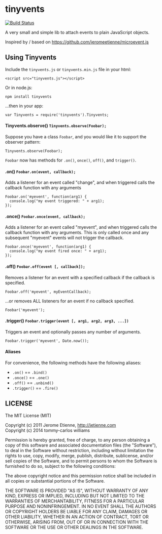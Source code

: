 tinyvents
============

[![Build Status](https://travis-ci.org/devgeeks/tinyvents.svg?branch=master)](https://travis-ci.org/devgeeks/tinyvents)

A very small and simple lib to attach events to plain JavaScript objects.

Inspired by / based on https://github.com/jeromeetienne/microevent.js

## Using Tinyvents

Include the `tinyvents.js` or `tinyvents.min.js` file in your html:

    <script src="tinyvents.js"></script>

Or in node.js:

    npm install tinyvents

...then in your app:

    var Tinyvents = require('tinyvents').Tinyvents;

#### Tinyvents.observe() `Tinyvents.observe(Foobar);`

Suppose you have a class `Foobar`, and you would like it to support the observer 
pattern:

    Tinyvents.observe(Foobar);

`Foobar` now has methods for `.on()`, `once()`, `off()`, and `trigger()`.

#### .on() `Foobar.on(event, callback);`

Adds a listener for an event called "change", and when triggered calls the
callback function with any arguments

    Foobar.on('myevent', function(arg1) {
      console.log("my event triggered: " + arg1);
    });

#### .once() `Foobar.once(event, callback);`

Adds a listener for an event called "myevent", and when triggered calls the
callback function with any arguments. This is only called once and any subsequent 
"myevent" events will not trigger the callback.

    Foobar.once('myevent', function(arg1) {
      console.log("my event fired once: " + arg1);
    });

#### .off() `Foobar.off(event [, callback]);`

Removes a listener for an event with a specified callback if the callback is specified.

    Foobar.off('myevent', myEventCallback);

...or removes ALL listeners for an event if no callback specified.

    Foobar('myevent');

#### .trigger() `Foobar.trigger(event [, arg1, arg2, arg3, ...])`

Triggers an event and optionally passes any number of arguments.

    Foobar.trigger('myevent', Date.now());

#### Aliases

For convenience, the following methods have the following aliases:

* `.on()` == `.bind()`
* `.once()` == `.one()`
* `.off()` == `.unbind()`
* `.trigger()` == `.fire()`



## LICENSE

The MIT License (MIT)

Copyright (c) 2011 Jerome Etienne, http://jetienne.com  
Copyright (c) 2014 tommy-carlos williams

Permission is hereby granted, free of charge, to any person obtaining a copy
of this software and associated documentation files (the "Software"), to deal
in the Software without restriction, including without limitation the rights
to use, copy, modify, merge, publish, distribute, sublicense, and/or sell
copies of the Software, and to permit persons to whom the Software is
furnished to do so, subject to the following conditions:

The above copyright notice and this permission notice shall be included in all
copies or substantial portions of the Software.

THE SOFTWARE IS PROVIDED "AS IS", WITHOUT WARRANTY OF ANY KIND, EXPRESS OR
IMPLIED, INCLUDING BUT NOT LIMITED TO THE WARRANTIES OF MERCHANTABILITY,
FITNESS FOR A PARTICULAR PURPOSE AND NONINFRINGEMENT. IN NO EVENT SHALL THE
AUTHORS OR COPYRIGHT HOLDERS BE LIABLE FOR ANY CLAIM, DAMAGES OR OTHER
LIABILITY, WHETHER IN AN ACTION OF CONTRACT, TORT OR OTHERWISE, ARISING FROM,
OUT OF OR IN CONNECTION WITH THE SOFTWARE OR THE USE OR OTHER DEALINGS IN THE
SOFTWARE.

